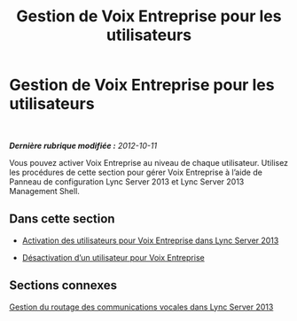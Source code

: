 ﻿---
title: Gestion de Voix Entreprise pour les utilisateurs
TOCTitle: Gestion de Voix Entreprise pour les utilisateurs
ms:assetid: 72cbe2f5-1a01-4a6f-84a5-01f3212a8992
ms:mtpsurl: https://technet.microsoft.com/fr-fr/library/JJ688091(v=OCS.15)
ms:contentKeyID: 49891395
ms.date: 05/20/2016
mtps_version: v=OCS.15
ms.translationtype: HT
---

# Gestion de Voix Entreprise pour les utilisateurs

 

_**Dernière rubrique modifiée :** 2012-10-11_

Vous pouvez activer Voix Entreprise au niveau de chaque utilisateur. Utilisez les procédures de cette section pour gérer Voix Entreprise à l’aide de Panneau de configuration Lync Server 2013 et Lync Server 2013 Management Shell.

## Dans cette section

  - [Activation des utilisateurs pour Voix Entreprise dans Lync Server 2013](lync-server-2013-enable-users-for-enterprise-voice.md)

  - [Désactivation d’un utilisateur pour Voix Entreprise](lync-server-2013-disable-a-user-for-enterprise-voice.md)

## Sections connexes

[Gestion du routage des communications vocales dans Lync Server 2013](lync-server-2013-managing-voice-routing.md)

